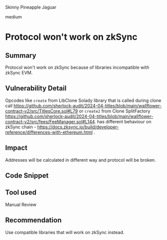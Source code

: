 Skinny Pineapple Jaguar

medium

# Protocol won't work on zkSync

## Summary
Protocol won't work on zkSync because of libraries incompatible with zkSync EVM.

## Vulnerability Detail
Opcodes like `create` from LibClone Solady library that is called during clone call https://github.com/sherlock-audit/2024-04-titles/blob/main/wallflower-contract-v2/src/TitlesCore.sol#L79 or `create2` from Clone SplitFactory https://github.com/sherlock-audit/2024-04-titles/blob/main/wallflower-contract-v2/src/fees/FeeManager.sol#L144.
has different behaviour on zkSync chain - 
https://docs.zksync.io/build/developer-reference/differences-with-ethereum.html .

## Impact
Addresses will be calculated in different way and protocol will be broken.
## Code Snippet

## Tool used

Manual Review

## Recommendation
Use compatible libraries that will work on zkSync instead.